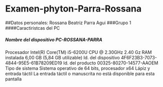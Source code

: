 # Examen-phyton-Parra-Rossana
##Datos personales: Rossana Beatriz Parra Agui
###Grupo 1
####Caractiristcas del PC
##### Nombre del dispositivo	PC-ROSSANA-PARRA
Procesador	Intel(R) Core(TM) i5-6200U CPU @ 2.30GHz   2.40 Gz
RAM instalada	6,00 GB (5,84 GB utilizable)
Id. del dispositivo	4F6F23B3-7073-4844-95E5-61B78209ED19
Id. del producto	00325-80270-14577-AAOEM
Tipo de sistema	Sistema operativo de 64 bits, procesador x64
Lápiz y entrada táctil	La entrada táctil o manuscrita no está disponible para esta pantalla
